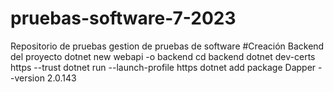# pruebas-software-7-2023
Repositorio de pruebas gestion de pruebas de software
#Creación Backend del proyecto
dotnet new webapi -o backend
cd backend
dotnet dev-certs https --trust
dotnet run --launch-profile https
dotnet add package Dapper --version 2.0.143
